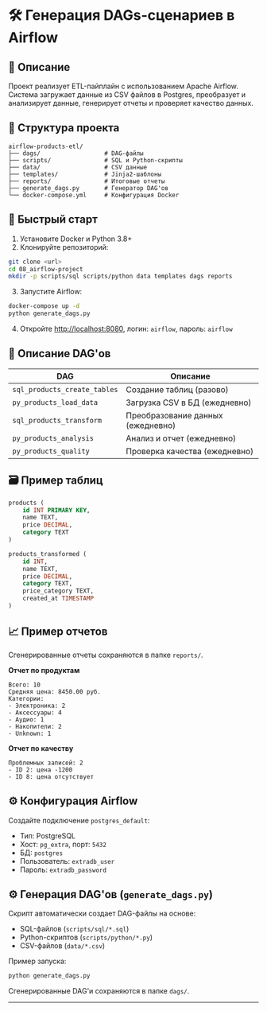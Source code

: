 
# 🛠️ Генерация DAGs-сценариев в Airflow

## 📌 Описание

Проект реализует ETL-пайплайн с использованием Apache Airflow. Система загружает данные из CSV файлов в Postgres, преобразует и анализирует данные, генерирует отчеты и проверяет качество данных.

## 📁 Структура проекта

```
airflow-products-etl/
├── dags/                  # DAG-файлы
├── scripts/               # SQL и Python-скрипты
├── data/                  # CSV данные
├── templates/             # Jinja2-шаблоны
├── reports/               # Итоговые отчеты
├── generate_dags.py       # Генератор DAG'ов
└── docker-compose.yml     # Конфигурация Docker
```

## 🚀 Быстрый старт

1. Установите Docker и Python 3.8+
2. Клонируйте репозиторий:
```bash
git clone <url>
cd 08_airflow-project
mkdir -p scripts/sql scripts/python data templates dags reports
```
3. Запустите Airflow:
```bash
docker-compose up -d
python generate_dags.py
```
4. Откройте [http://localhost:8080](http://localhost:8080), логин: `airflow`, пароль: `airflow`

## 🔄 Описание DAG'ов

| DAG                          | Описание                          |
|------------------------------|-----------------------------------|
| `sql_products_create_tables` | Создание таблиц (разово)          |
| `py_products_load_data`      | Загрузка CSV в БД (ежедневно)     |
| `sql_products_transform`     | Преобразование данных (ежедневно) |
| `py_products_analysis`       | Анализ и отчет (ежедневно)        |
| `py_products_quality`        | Проверка качества (ежедневно)     |

## 🗃️ Пример таблиц

```sql
products (
    id INT PRIMARY KEY,
    name TEXT,
    price DECIMAL,
    category TEXT
)

products_transformed (
    id INT,
    name TEXT,
    price DECIMAL,
    category TEXT,
    price_category TEXT,
    created_at TIMESTAMP
)
```

## 📈 Пример отчетов
Сгенерированные отчеты сохраняются в папке `reports/`.

**Отчет по продуктам**
```
Всего: 10
Средняя цена: 8450.00 руб.
Категории:
- Электроника: 2
- Аксессуары: 4
- Аудио: 1
- Накопители: 2
- Unknown: 1
```

**Отчет по качеству**
```
Проблемных записей: 2
- ID 2: цена -1200
- ID 8: цена отсутствует
```

## ⚙️ Конфигурация Airflow

Создайте подключение `postgres_default`:
- Тип: PostgreSQL
- Хост: `pg_extra`, порт: `5432`
- БД: `postgres`
- Пользователь: `extradb_user`
- Пароль: `extradb_password`

## ⚙️ Генерация DAG'ов (`generate_dags.py`)

Скрипт автоматически создает DAG-файлы на основе:
- SQL-файлов (`scripts/sql/*.sql`)
- Python-скриптов (`scripts/python/*.py`)
- CSV-файлов (`data/*.csv`)

Пример запуска:
```bash
python generate_dags.py
```
Сгенерированные DAG'и сохраняются в папке `dags/`.

---

